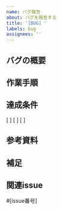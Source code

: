 ```yaml
---
name: バグ報告
about: バグを報告する
title: '[BUG] '
labels: bug
assignees: ''
---
```


## バグの概要
<!-- どんな状況で本来どうあるべきかを簡潔に説明 -->

## 作業手順
<!-- どんな流れで作業するかを簡潔に説明 -->

## 達成条件
<!-- 完了とみなす条件をチェックボックスで列挙 -->
[ ]
[ ]
[ ]

## 参考資料
<!-- 作業のスクショ、デザイン、仕様書、参考URLなど -->

## 補足
<!-- その他の情報があれば -->

## 関連issue
<!-- 関連するがあれば設定 -->

#[issue番号]
